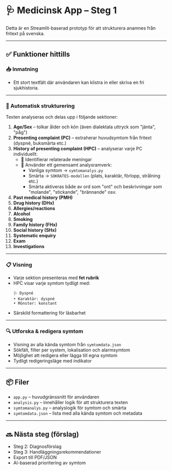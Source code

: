 # 🩺 Medicinsk App – Steg 1

Detta är en Streamlit-baserad prototyp för att strukturera anamnes från fritext på svenska.

---

## ✅ Funktioner hittills

### 📥 Inmatning
- Ett stort textfält där användaren kan klistra in eller skriva en fri sjukhistoria.

---

### 🧠 Automatisk strukturering
Texten analyseras och delas upp i följande sektioner:

1. **Age/Sex** – tolkar ålder och kön (även dialektala uttryck som "jänta", "påg")
2. **Presenting complaint (PC)** – extraherar huvudsymtom från fritext (dyspné, buksmärta etc.)
3. **History of presenting complaint (HPC)** – analyserar varje PC individuellt:
   - 🔎 Identifierar relaterade meningar
   - 🧱 Använder ett gemensamt analysramverk:
     - Vanliga symtom → `symtomanalys.py`
     - Smärta → `SOKRATES-modellen` (plats, karaktär, förlopp, strålning etc.)
     - Smärta aktiveras både av ord som "ont" och beskrivningar som "molande", "stickande", "brännande" osv.
4. **Past medical history (PMH)**
5. **Drug history (DHx)**
6. **Allergies/reactions**
7. **Alcohol**
8. **Smoking**
9. **Family history (FHx)**
10. **Social history (SHx)**
11. **Systematic enquiry**
12. **Exam**
13. **Investigations**

---

### 📋 Visning
- Varje sektion presenteras med **fet rubrik**
- HPC visar varje symtom tydligt med:
  ```
  🩺 Dyspné
  • Karaktär: dyspné
  • Mönster: konstant
  ```
- Särskild formattering för läsbarhet

---

### 🔍 Utforska & redigera symtom
- Visning av alla kända symtom från `symtomdata.json`
- Sökfält, filter per system, lokalisation och alarmsymtom
- Möjlighet att redigera eller lägga till egna symtom
- Tydligt redigeringsläge med indikator

---

## 📦 Filer
- `app.py` – huvudgränssnitt för användaren
- `analysis.py` – innehåller logik för att strukturera texten
- `symtomanalys.py` – analyslogik för symtom och smärta
- `symtomdata.json` – lista med alla kända symtom och metadata

---

## 🔜 Nästa steg (förslag)
- Steg 2: Diagnosförslag
- Steg 3: Handläggningsrekommendationer
- Export till PDF/JSON
- AI-baserad prioritering av symtom
